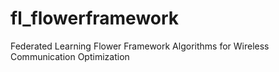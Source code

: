 # fl_flowerframework
Federated Learning Flower Framework Algorithms for Wireless Communication Optimization
